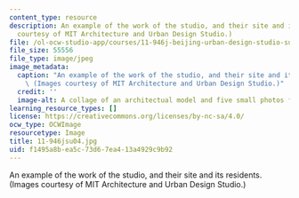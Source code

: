```yaml
---
content_type: resource
description: An example of the work of the studio, and their site and its residents.  (Images
  courtesy of MIT Architecture and Urban Design Studio.)
file: /ol-ocw-studio-app/courses/11-946j-beijing-urban-design-studio-summer-2004/f1495a8bea5c73d67ea413a4929c9b92_11-946jsu04.jpg
file_size: 55556
file_type: image/jpeg
image_metadata:
  caption: "An example of the work of the studio, and their site and its residents.\_\
    \ (Images courtesy of MIT Architecture and Urban Design Studio.)"
  credit: ''
  image-alt: A collage of an architectual model and five small photos from the site.
learning_resource_types: []
license: https://creativecommons.org/licenses/by-nc-sa/4.0/
ocw_type: OCWImage
resourcetype: Image
title: 11-946jsu04.jpg
uid: f1495a8b-ea5c-73d6-7ea4-13a4929c9b92
---
```

An example of the work of the studio, and their site and its residents.  (Images courtesy of MIT Architecture and Urban Design Studio.)